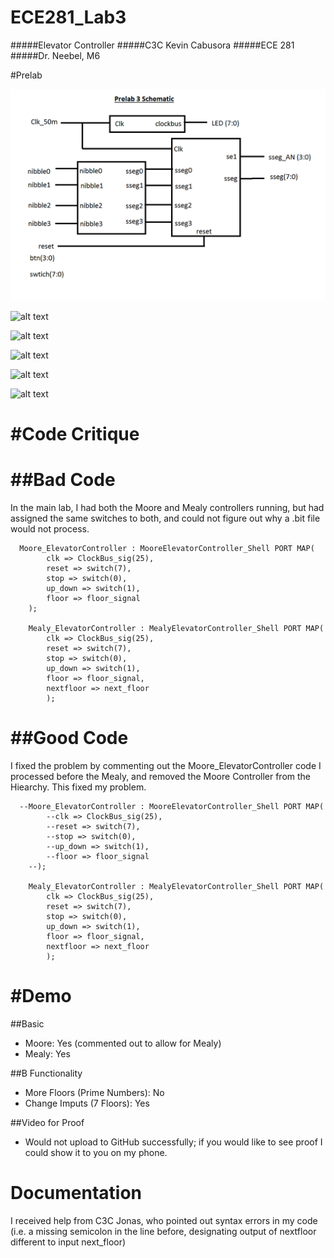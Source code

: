 ECE281_Lab3
===========

#####Elevator Controller
#####C3C Kevin Cabusora
#####ECE 281
#####Dr. Neebel, M6

#Prelab

![Prelab3Schematic](https://github.com/KevinCabusora/ECE281_Lab3/blob/master/Prelab3Schematic.png?raw=true "Prelab3Schematic")

![alt text](Nexys2_top_shell.vhd)

![alt text](nexys2_sseg.vhd)

![alt text](Clock_Divider.vhd)

![alt text](pinout.ucf)

![alt text](nibble_to_sseg.vhd)

#Code Critique
===============
##Bad Code
===============
In the main lab, I had both the Moore and Mealy controllers running, but had assigned the same switches to both, and could not figure out why a .bit file would not process.
```
  Moore_ElevatorController : MooreElevatorController_Shell PORT MAP(
		clk => ClockBus_sig(25),
		reset => switch(7),
		stop => switch(0),
		up_down => switch(1),
		floor => floor_signal
	);

	Mealy_ElevatorController : MealyElevatorController_Shell PORT MAP(
		clk => ClockBus_sig(25),
		reset => switch(7),
		stop => switch(0),
		up_down => switch(1),
		floor => floor_signal,
		nextfloor => next_floor
		);
```
##Good Code
=============
I fixed the problem by commenting out the Moore_ElevatorController code I processed before the Mealy, and removed the Moore Controller from the Hiearchy.  This fixed my problem.
```
  --Moore_ElevatorController : MooreElevatorController_Shell PORT MAP(
		--clk => ClockBus_sig(25),
		--reset => switch(7),
		--stop => switch(0),
		--up_down => switch(1),
		--floor => floor_signal
	--);

	Mealy_ElevatorController : MealyElevatorController_Shell PORT MAP(
		clk => ClockBus_sig(25),
		reset => switch(7),
		stop => switch(0),
		up_down => switch(1),
		floor => floor_signal,
		nextfloor => next_floor
		);
```
#Demo
========
##Basic
- Moore: Yes (commented out to allow for Mealy)
- Mealy: Yes

##B Functionality
- More Floors (Prime Numbers): No
- Change Imputs (7 Floors): Yes

##Video for Proof
- Would not upload to GitHub successfully; if you would like to see proof I could show it to you on my phone.

Documentation
===========
I received help from C3C Jonas, who pointed out syntax errors in my code (i.e. a missing semicolon in the line before, designating output of nextfloor different to input next_floor)








